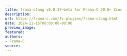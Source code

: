 ```yaml
---
title: frama-clang v0.0.17~beta for Frama-C 30.0~ Zinc
description:
url: https://frama-c.com/fc-plugins/frama-clang.html
date: 2024-11-15T00:00:00-00:00
preview_image:
featured:
authors:
- Frama-C
source:
---
```



